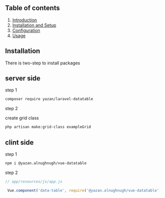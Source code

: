 ## Table of contents

  1. [Introduction](1-introduction.md)
  2. [Installation and Setup](2-Installation-and-Setup.md)
  3. [Configuration](3-Configuration.md)
  4. [Usage](4-Usage.md)




## Installation

There is two-step to install packages

## server side 

step 1
```bash
composer require yazan/laravel-datatable
```
step 2 

create grid class 
```bash
php artisan make:grid-class exampleGrid
```

## clint side

step 1 
```bash
npm i @yazan.alnughnugh/vue-datatable
```
step 2 
```javascript
// app/resources/js/app.js

 Vue.component('data-table', require('@yazan.alnughnugh/vue-datatable').default);
```
